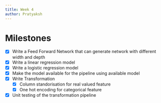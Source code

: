 ```yaml
---
title: Week 4
author: Pratyaksh
---
```

# Milestones
- [x] Write a Feed Forward Network that can generate network with different width and depth
- [x] Write a linear regression model
- [x] Write a logistic regression model
- [x] Make the model available for the pipeline using available model
- [x] Write Transformation
	- [x] Column standorisation for real valued feature
	- [x] One hot encoding for categorical feature
- [x] Unit testing of the transformation pipeline
